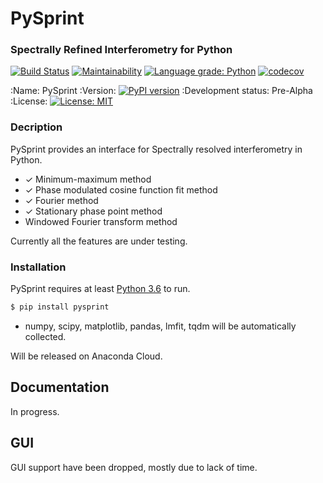 # PySprint
### Spectrally Refined Interferometry for Python 

[![Build Status](https://travis-ci.org/Ptrskay3/PySprint.svg?branch=master)](https://travis-ci.org/Ptrskay3/pysprint)
[![Maintainability](https://api.codeclimate.com/v1/badges/4e876c4899af3c4435b0/maintainability)](https://codeclimate.com/github/Ptrskay3/PySprint/maintainability)
[![Language grade: Python](https://img.shields.io/lgtm/grade/python/g/Ptrskay3/PySprint.svg?logo=lgtm&logoWidth=18)](https://lgtm.com/projects/g/Ptrskay3/PySprint/context:python)
[![codecov](https://codecov.io/gh/Ptrskay3/PySprint/branch/master/graph/badge.svg)](https://codecov.io/gh/Ptrskay3/PySprint)


:Name: PySprint
:Version: [![PyPI version](https://badge.fury.io/py/pysprint.svg)](https://badge.fury.io/py/pysprint)
:Development status: Pre-Alpha
:License: [![License: MIT](https://img.shields.io/badge/License-MIT-yellow.svg)](https://opensource.org/licenses/MIT)

### Decription
PySprint provides an interface for Spectrally resolved interferometry in Python.


* ✓ Minimum-maximum method
* ✓ Phase modulated cosine function fit method
* ✓ Fourier method
* ✓ Stationary phase point method
* Windowed Fourier transform method

Currently all the features are under testing.


### Installation

PySprint requires at least [Python 3.6](https://www.python.org/downloads/) to run.

```sh
$ pip install pysprint
```

* numpy, scipy, matplotlib, pandas, lmfit, tqdm will be automatically collected.

Will be released on Anaconda Cloud.

## Documentation

In progress.

## GUI

GUI support have been dropped, mostly due to lack of time.

